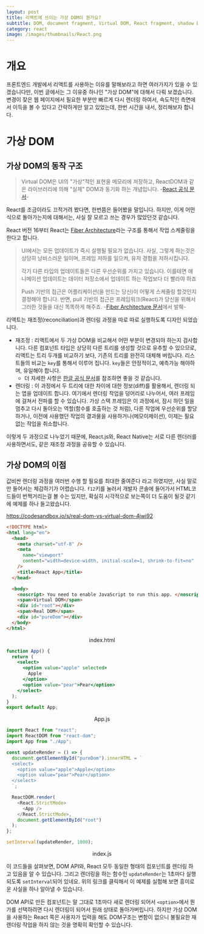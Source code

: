 ```yaml
---
layout: post
title: 리액트에 쓰이는 가상 DOM이 뭔가요?
subtitle: DOM, document fragment, Virtual DOM, React fragment, shadow DOM 까지
category: react
image: /images/thumbnails/React.png
---
```


# 개요

프론트엔드 개발에서 리액트를 사용하는 이유를 말해보라고 하면 여러가지가 있을 수 있겠습니다만, 이번 글에서는 그 이유중 하나인 "가상 DOM"에 대해서 다뤄 보겠습니다.
변경이 잦은 웹 페이지에서 필요한 부분만 빠르게 다시 렌더링 하여서, 속도적인 측면에서 이득을 볼 수 있다고 간략하게만 알고 있었는데, 한번 시간을 내서, 정리해보자 합니다.

# 가상 DOM

## 가상 DOM의 동작 구조

> Virtual DOM은 UI의 "가상"적인 표현을 메모리에 저장하고, ReactDOM과 같은 라이브러리에 의해 "실제" DOM과 동기화 하는 개념입니다. -[React 공식 문서](https://ko.reactjs.org/docs/faq-internals.html#what-is-the-virtual-dom)-

React를 조금이라도 끄적거려 봤다면, 한번쯤은 들어봤을 말입니다. 하지만, 이게 어떤 식으로 돌아가는지에 대해서는, 사실 잘 모르고 쓰는 경우가 많았던것 같습니다.

React 버전 16부터 React는 [Fiber Architecture](https://github.com/acdlite/react-fiber-architecture)라는 구조를 통해서 작업 스케줄링을 한다고 합니다.

> UI에서는 모든 업데이트가 즉시 실행될 필요가 없습니다. 사실, 그렇게 하는것은 상당히 낭비스러운 일이며, 프레임 저하를 일으켜, 유저 경험을 저하시킵니다.
>
> 각기 다른 타입의 업데이트들은 다른 우선순위를 가지고 있습니다. 이를테면 애니메이션 업데이트는 데이터 저장소에서 업데이트 하는 작업보다 더 빨라야 하죠
>
> Push 기반의 접근은 어플리케이션(을 만드는 당신)이 어떻게 스케줄링 할것인지 결정해야 합니다. 반면, pull 기반의 접근은 프레임워크(React)가 당신을 위해서 그러한 것들을 대신 똑똑하게 해주죠. -[Fiber Architecture 문서](https://github.com/acdlite/react-fiber-architecture)에서 발췌-

리액트는 재조정(reconciliation)과 렌더링 과정을 따로 따로 실행하도록 디자인 되었습니다.

- 재조정 : 리액트에서 두 가상 DOM을 비교해서 어떤 부분이 변경되야 하는지 검사합니다. 다른 컴포넌트 타입은 상당히 다른 트리를 생성할 것으로 유추할 수 있으므로, 리액트는 트리 두개를 비교하기 보다, 기존의 트리를 완전히 대체해 버립니다. 리스트들의 비교는 `key`를 통해서 이루어 집니다. `key`들은 안정적이고, 예측가능 해야하며, 유일해야 합니다.
  - 더 자세한 사항은 [한글 공식 문서](https://ko.reactjs.org/docs/reconciliation.html)를 참조하면 좋을 것 같습니다.
- 렌더링 : 이 과정에서 두 트리에 대한 차이에 대한 정보(diff)를 활용해서, 렌더링 되는 앱을 업데이트 합니다. 여기에서 렌더링 작업을 덩어리로 나누어서, 여러 프레임에 걸쳐서 전파를 할 수 있습니다. 가상 스택 프레임은 이 과정에서, 잠시 하던 일을 멈추고 다시 돌아오는 역할(함수를 호출하는 것 처럼), 다른 작업에 우선순위를 할당하거나, 이전에 사용했던 작업의 결과물을 사용하거나(메모이제이션), 이제는 필요 없는 작업을 취소합니다.

이렇게 두 과정으로 나누었기 때문에, React.js와, React Native는 서로 다른 렌더러를 사용하면서도, 같은 재조정 과정을 공유할 수 있습니다.

## 가상 DOM의 이점

값비싼 렌더링 과정을 여러번 수행 할 필요를 최대한 줄여준다 라고 하였지만, 사실 말로만 들어서는 체감하기가 어렵습니다. `f12`키를 눌러서 개발자 콘솔에 들어가서 HTML코드들이 번쩍거리는걸 볼 수는 있지만, 확실히 시각적으로 보는쪽이 더 도움이 될것 같기에 예제를 하나 들고왔습니다.

https://codesandbox.io/s/real-dom-vs-virtual-dom-4jwi92

```html
<!DOCTYPE html>
<html lang="en">
  <head>
    <meta charset="utf-8" />
    <meta
      name="viewport"
      content="width=device-width, initial-scale=1, shrink-to-fit=no"
    />
    <title>React App</title>
  </head>

  <body>
    <noscript> You need to enable JavaScript to run this app. </noscript>
    <span>Virtual DOM</span>
    <div id="root"></div>
    <span>Real DOM</span>
    <div id="pureDom"></div>
  </body>
</html>
```

<div style="display:flex;justify-content:center;">index.html</div>

```jsx
function App() {
  return (
    <select>
      <option value="apple" selected>
        Apple
      </option>
      <option value="pear">Pear</option>
    </select>
  );
}
export default App;
```

<div style="display:flex;justify-content:center;">App.js</div>

```js
import React from "react";
import ReactDOM from "react-dom";
import App from "./App";

const updateRender = () => {
  document.getElementById("pureDom").innerHTML = `
  <select>
    <option value="apple">Apple</option>
    <option value="pear">Pear</option>
  </select>
  `;

  ReactDOM.render(
    <React.StrictMode>
      <App />
    </React.StrictMode>,
    document.getElementById("root")
  );
};

setInterval(updateRender, 1000);
```

<div style="display:flex;justify-content:center;">index.js</div>

이 코드들을 살펴보면, DOM API와, React 모두 동일한 형태의 컴포넌트를 렌더링 하고 있음을 알 수 있습니다. 그리고 렌더링을 하는 함수인 `updateRender`는 1초마다 실행되도록 `setInterval`되어 있네요. 위의 링크를 클릭해서 이 예제를 실험해 보면 흥미로운 사실을 하나 알아낼 수 있습니다.

DOM API로 만든 컴포넌트는 말 그대로 1초마다 새로 렌더링 되어서 `<option>`에서 뭔가를 선택하려면 다시 렌더링이 되어서 원래 상태로 돌아가버립니다. 하지만 가상 DOM을 사용하는 React 쪽은 사용자가 입력을 해도 DOM구조는 변함이 없으니 불필요한 재 렌더링 작업을 하지 않는 것을 명확히 확인할 수 있습니다.
